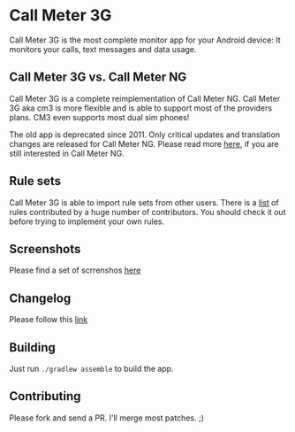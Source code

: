 # Call Meter 3G

Call Meter 3G is the most complete monitor app for your Android device:
It monitors your calls, text messages and data usage.

## Call Meter 3G vs. Call Meter NG

Call Meter 3G is a complete reimplementation of Call Meter NG.
Call Meter 3G aka cm3 is more flexible and is able to support most of the providers plans.
CM3 even supports most dual sim phones!

The old app is deprecated since 2011. Only critical updates and translation changes are released for Call Meter NG.
Please read more [here](https://github.com/felixb/callmeter/tree/cm2), if you are still interested in Call Meter NG.

## Rule sets

Call Meter 3G is able to import rule sets from other users.
There is a [list](http://ub0r.de/android/callmeter/rulesets/) of rules contributed by a huge number of contributors.
You should check it out before trying to implement your own rules.

## Screenshots

Please find a set of scrrenshos [here](https://github.com/felixb/callmeter/tree/master/hi-res)

## Changelog

Please follow this [link](https://github.com/felixb/callmeter/blob/master/CHANGELOG.md)

## Building

Just run `./gradlew assemble` to build the app.

## Contributing

Please fork and send a PR.
I'll merge most patches. ;)

